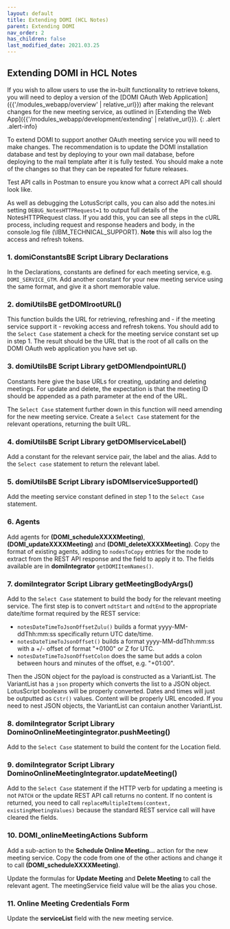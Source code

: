 ```yaml
---
layout: default
title: Extending DOMI (HCL Notes)
parent: Extending DOMI
nav_order: 2
has_children: false
last_modified_date: 2021.03.25
---
```


## Extending DOMI in HCL Notes

If you wish to allow users to use the in-built functionality to retrieve tokens, you will need to deploy a version of the [DOMI OAuth Web Application]({{'/modules_webapp/overview' | relative_url}}) after making the relevant changes for the new meeting service, as outlined in [Extending the Web App]({{'/modules_webapp/development/extending' | relative_url}}).
{: .alert .alert-info}

To extend DOMI to support another OAuth meeting service you will need to make changes. The recommendation is to update the DOMI installation database and test by deploying to your own mail database, before deploying to the mail template after it is fully tested. You should make a note of the changes so that they can be repeated for future releases.

Test API calls in Postman to ensure you know what a correct API call should look like.

As well as debugging the LotusScript calls, you can also add the notes.ini setting `DEBUG_NotesHTTPRequest=1` to output full details of the NotesHTTPRequest class. If you add this, you can see all steps in the cURL process, including request and response headers and body, in the console.log file (<NotesData>\IBM_TECHNICAL_SUPPORT). **Note** this will also log the access and refresh tokens.

### 1. domiConstantsBE Script Library Declarations

In the Declarations, constants are defined for each meeting service, e.g. `DOMI_SERVICE_GTM`. Add another constant for your new meeting service using the same format, and give it a short memorable value.

### 2. domiUtilsBE getDOMIrootURL()

This function builds the URL for retrieving, refreshing and - if the meeting service support it - revoking access and refresh tokens. You should add to the `Select Case` statement a check for the meeting service constant set up in step 1. The result should be the URL that is the root of all calls on the DOMI OAuth web application you have set up.

### 3. domiUtilsBE Script Library getDOMIendpointURL()

Constants here give the base URLs for creating, updating and deleting meetings. For update and delete, the expectation is that the meeting ID should be appended as a path parameter at the end of the URL.

The `Select Case` statement further down in this function will need amending for the new meeting service. Create a `Select Case` statement for the relevant operations, returning the built URL.

### 4. domiUtilsBE Script Library getDOMIserviceLabel()

Add a constant for the relevant service pair, the label and the alias. Add to the `Select case` statement to return the relevant label.

### 5. domiUtilsBE Script Library isDOMIserviceSupported()

Add the meeting service constant defined in step 1 to the `Select Case` statement.

### 6. Agents

Add agents for **(DOMI_scheduleXXXXMeeting)**, **(DOMI_updateXXXXMeeting)** and **(DOMI_deleteXXXXMeeting)**. Copy the format of existing agents, adding to `nodesToCopy` entries for the node to extract from the REST API response and the field to apply it to. The fields available are in **domiIntegrator** `getDOMIItemNames()`.

### 7. domiIntegrator Script Library getMeetingBodyArgs()

Add to the `Select Case` statement to build the body for the relevant meeting service. The first step is to convert `ndtStart` and `ndtEnd` to the appropriate date/time format required by the REST service:  
- `notesDateTimeToJsonOffsetZulu()` builds a format yyyy-MM-ddThh:mm:ss specifically return UTC date/time.  
- `notesDateTimeToJsonOffset()` builds a format yyyy-MM-ddThh:mm:ss with a +/- offset of format "+0100" or Z for UTC.  
- `notesDateTimeToJsonOffsetColon` does the same but adds a colon between hours and minutes of the offset, e.g. "+01:00".

Then the JSON object for the payload is constructed as a VariantList. The VariantList has a `json` property which converts the list to a JSON object. LotusScript booleans will be properly converted. Dates and times will just be outputted as `Cstr()` values. Content will be properly URL encoded. If you need to nest JSON objects, the VariantList can contaiun another VariantList.

### 8. domiIntegrator Script Library DominoOnlineMeetingintegrator.pushMeeting()

Add to the `Select Case` statement to build the content for the Location field.

### 9. domiIntegrator Script Library DominoOnlineMeetingIntegrator.updateMeeting()

Add to the `Select Case` statement if the HTTP verb for updating a meeting is not `PATCH` or the update REST API call returns no content. If no content is returned, you need to call `replaceMultipleItems(context, existingMeetingValues)` because the standard REST service call will have cleared the fields.

### 10. DOMI_onlineMeetingActions Subform

Add a sub-action to the **Schedule Online Meeting...** action for the new meeting service. Copy the code from one of the other actions and change it to call **(DOMI_scheduleXXXXMeeting)**.

Update the formulas for **Update Meeting** and **Delete Meeting** to call the relevant agent. The meetingService field value will be the alias you chose.

### 11. Online Meeting Credentials Form

Update the **serviceList** field with the new meeting service.